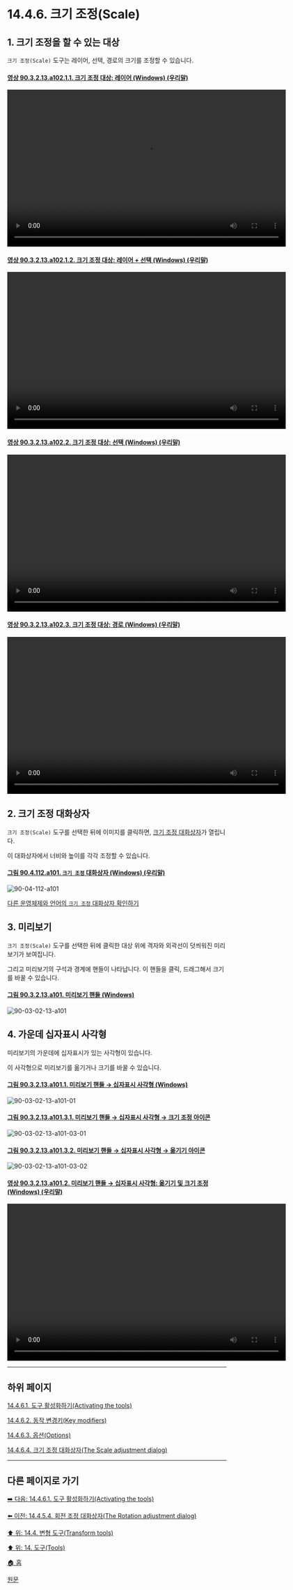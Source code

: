 # 14.4.6. 크기 조정(Scale)

<a id="14-04-06-s1"></a>

## 1. 크기 조정을 할 수 있는 대상
`크기 조정(Scale)` 도구는 레이어, 선택, 경로의 크기를 조정할 수 있습니다.

<a id="90-03-02-13-a102-01-01"></a>

#### [영상 90.3.2.13.a102.1.1. 크기 조정 대상: 레이어 (Windows) (우리말)](./90-03-02-13-scale.md#90-03-02-13-a102-01-01)
<video controls="controls" width="640" height="360" src="https://github.com/wonder13662/gimp/assets/15767104/92ea146e-8b5a-48a9-adc2-8af22ee69258"></video>

<a id="90-03-02-13-a102-01-02"></a>

#### [영상 90.3.2.13.a102.1.2. 크기 조정 대상: 레이어 + 선택 (Windows) (우리말)](./90-03-02-13-scale.md#90-03-02-13-a102-01-02)
<video controls="controls" width="640" height="360" src="https://github.com/wonder13662/gimp/assets/15767104/ca34071b-3411-43f8-8ae3-063c54014431"></video>

<a id="90-03-02-13-a102-02"></a>

#### [영상 90.3.2.13.a102.2. 크기 조정 대상: 선택 (Windows) (우리말)](./90-03-02-13-scale.md#90-03-02-13-a102-02)
<video controls="controls" width="640" height="360" src="https://github.com/wonder13662/gimp/assets/15767104/d1a275e9-215c-4cd8-8de5-b50580202b24"></video>

<a id="90-03-02-13-a102-03"></a>

#### [영상 90.3.2.13.a102.3. 크기 조정 대상: 경로 (Windows) (우리말)](./90-03-02-13-scale.md#90-03-02-13-a102-03)
<video controls="controls" width="640" height="360" src="https://github.com/wonder13662/gimp/assets/15767104/652614b2-b4a2-4e2a-873a-a2d5177c97e2"></video>

<a id="14-04-06-s2"></a>

## 2. 크기 조정 대화상자
`크기 조정(Scale)` 도구를 선택한 뒤에 이미지를 클릭하면, [크기 조정 대화상자](./14-04-06-04-scale_adjustment_dialog.md)가 열립니다.

이 대화상자에서 너비와 높이를 각각 조정할 수 있습니다.

<a id="90-04-112-a101"></a>

#### [그림 90.4.112.a101. `크기 조정` 대화상자 (Windows) (우리말)](./90-04-0112-scale_adjustment.md#90-04-112-a101)
![90-04-112-a101](https://github.com/wonder13662/gimp/assets/15767104/4e7b58f0-e858-414a-be2b-ffd031635591)

[다른 운영체제와 언어의 `크기 조정` 대화상자 확인하기](./90-04-0112-scale_adjustment.md#90-04-112-a102)

<a id="14-04-06-s3"></a>

## 3. 미리보기
`크기 조정(Scale)` 도구를 선택한 뒤에 클릭한 대상 위에 격자와 외곽선이 덧씌워진 미리보기가 보여집니다.

그리고 미리보기의 구석과 경계에 핸들이 나타납니다. 이 핸들을 클릭, 드래그해서 크기를 바꿀 수 있습니다.

<a id="90-03-02-13-a101"></a>

#### [그림 90.3.2.13.a101. 미리보기 핸들 (Windows)](./90-03-02-13-scale.md#90-03-02-13-a101)
![90-03-02-13-a101](https://github.com/wonder13662/gimp/assets/15767104/60e160c7-53de-48a5-ba97-fad00cafbca8)

<a id="14-04-06-s4"></a>

## 4. 가운데 십자표시 사각형
미리보기의 가운데에 십자표시가 있는 사각형이 있습니다. 

이 사각형으로 미리보기를 옮기거나 크기를 바꿀 수 있습니다.

<a id="90-03-02-13-a101-01"></a>

#### [그림 90.3.2.13.a101.1. 미리보기 핸들 → 십자표시 사각형 (Windows)](./90-03-02-13-scale.md#90-03-02-13-a101-01)
![90-03-02-13-a101-01](https://github.com/wonder13662/gimp/assets/15767104/8ae5b67d-1d9b-4e6c-822d-c0480c12b3bf)

<a id="90-03-02-13-a101-03-01"></a>

#### [그림 90.3.2.13.a101.3.1. 미리보기 핸들 → 십자표시 사각형 → 크기 조정 아이콘](./90-03-02-13-scale.md#90-03-02-13-a101-03-01)
![90-03-02-13-a101-03-01](https://github.com/wonder13662/gimp/assets/15767104/1affb5cd-810f-460a-a1e5-543c8bdc13f1)

<a id="90-03-02-13-a101-03-02"></a>

#### [그림 90.3.2.13.a101.3.2. 미리보기 핸들 → 십자표시 사각형 → 옮기기 아이콘](./90-03-02-13-scale.md#90-03-02-13-a101-03-02)
![90-03-02-13-a101-03-02](https://github.com/wonder13662/gimp/assets/15767104/ae664514-54bd-4eb7-a213-d321486d4f18)

<a id="90-03-02-13-a101-02"></a>

#### [영상 90.3.2.13.a101.2. 미리보기 핸들 → 십자표시 사각형: 옮기기 및 크기 조정 (Windows) (우리말)](./90-03-02-13-scale.md#90-03-02-13-a101-02)
<video controls="controls" width="640" height="360" src="https://github.com/wonder13662/gimp/assets/15767104/ba2324ff-48a8-4352-9c95-2d15497469f9"></video>

***

## 하위 페이지

[14.4.6.1. 도구 활성화하기(Activating the tools)](./14-04-06-01-activating_the_tool.md)

[14.4.6.2. 동작 변경키(Key modifiers)](./14-04-06-02-key_modifiers.md)

[14.4.6.3. 옵션(Options)](./14-04-06-03-options.md)

[14.4.6.4. 크기 조정 대화상자(The Scale adjustment dialog)](./14-04-06-04-scale_adjustment_dialog.md)

***

## 다른 페이지로 가기

[➡️ 다음: 14.4.6.1. 도구 활성화하기(Activating the tools)](./14-04-06-01-activating_the_tool.md)

[⬅️ 이전: 14.4.5.4. 회전 조정 대화상자(The Rotation adjustment dialog)](./14-04-05-04-rotation_adjustment_dialog.md)

[⬆️ 위: 14.4. 변형 도구(Transform tools)](./14-04-00-transform-tools.md)

[⬆️ 위: 14. 도구(Tools)](./14-00-tools.md)

[🏠 홈](./00-home.md)

[원문](https://docs.gimp.org/2.10/ko/gimp-tool-scale.html)